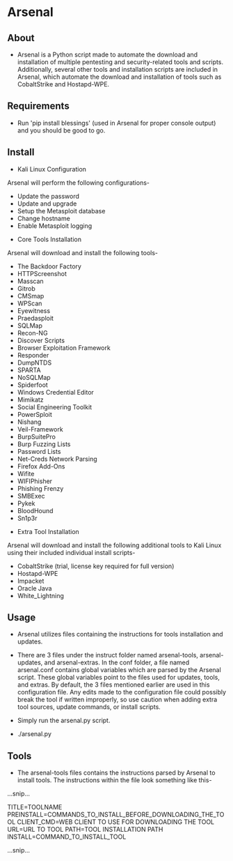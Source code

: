 # Arsenal

## About

* Arsenal is a Python script made to automate the download and installation of
  multiple pentesting and security-related tools and scripts. Additionally,
  several other tools and installation scripts are included in Arsenal,
  which automate the download and installation of tools such as CobaltStrike and Hostapd-WPE.
  
## Requirements

* Run 'pip install blessings' (used in Arsenal for proper console output) and you should be good to go.

## Install

* Kali Linux Configuration

Arsenal will perform the following configurations-

  - Update the password
  - Update and upgrade
  - Setup the Metasploit database
  - Change hostname
  - Enable Metasploit logging

* Core Tools Installation

Arsenal will download and install the following tools-

  - The Backdoor Factory
  - HTTPScreenshot
  - Masscan
  - Gitrob
  - CMSmap
  - WPScan
  - Eyewitness
  - Praedasploit
  - SQLMap
  - Recon-NG
  - Discover Scripts
  - Browser Exploitation Framework
  - Responder
  - DumpNTDS
  - SPARTA
  - NoSQLMap
  - Spiderfoot
  - Windows Credential Editor
  - Mimikatz
  - Social Engineering Toolkit
  - PowerSploit
  - Nishang
  - Veil-Framework
  - BurpSuitePro
  - Burp Fuzzing Lists
  - Password Lists
  - Net-Creds Network Parsing
  - Firefox Add-Ons
  - Wifite
  - WIFIPhisher
  - Phishing Frenzy
  - SMBExec
  - Pykek
  - BloodHound
  - Sn1p3r

* Extra Tool Installation

Arsenal will download and install the following additional tools to Kali Linux
using their included individual install scripts-

  - CobaltStrike (trial, license key required for full version)
  - Hostapd-WPE
  - Impacket
  - Oracle Java
  - White_Lightning

## Usage

* Arsenal utilizes files containing the instructions for tools installation and updates.
* There are 3 files under the instruct folder named arsenal-tools, arsenal-updates, and arsenal-extras.
  In the conf folder, a file named arsenal.conf contains global variables which are parsed by the Arsenal script.
  These global variables point to the files used for updates, tools, and extras. By default, the 3 files mentioned earlier
  are used in this configuration file. Any edits made to the configuration file could possibly break the tool if written improperly,
  so use caution when adding extra tool sources, update commands, or install scripts.

*  Simply run the arsenal.py script.

  - ./arsenal.py

## Tools

* The arsenal-tools files contains the instructions parsed by Arsenal to install tools.
  The instructions within the file look something like this-

...snip...

TITLE=TOOLNAME
PREINSTALL=COMMANDS_TO_INSTALL_BEFORE_DOWNLOADING_THE_TOOL
CLIENT_CMD=WEB CLIENT TO USE FOR DOWNLOADING THE TOOL
URL=URL TO TOOL
PATH=TOOL INSTALLATION PATH
INSTALL=COMMAND_TO_INSTALL_TOOL

...snip...
